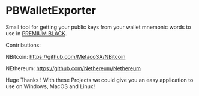 # PBWalletExporter
Small tool for getting your public keys from your wallet mnemonic words to use in [PREMIUM BLACK](https://premium.black/).


Contributions: 

NBitcoin: https://github.com/MetacoSA/NBitcoin

NEthereum: https://github.com/Nethereum/Nethereum

Huge Thanks ! With these Projects we could give you an easy application to use on Windows, MacOS and Linux!
